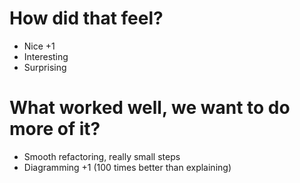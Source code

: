# How did that feel?
- Nice +1
- Interesting
- Surprising

# What worked well, we want to do more of it?
- Smooth refactoring, really small steps
- Diagramming +1 (100 times better than explaining)
